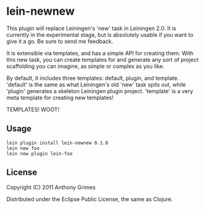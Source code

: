 # lein-newnew

This plugin will replace Leiningen's 'new' task in Leiningen 2.0. It is currently in the experimental stage, but is absolutely usable if you want to give it a go. Be sure to send me feedback.

It is extensible via templates, and has a simple API for creating them. With this new task, you can create templates for and generate any sort of project scaffolding you can imagine, as simple or complex as you like.

By default, it includes three templates: default, plugin, and template. 'default' is the same as what Leiningen's old 'new' task spits out, while 'plugin' generates a skeleton Leiningen plugin project. 'template' is a very meta template for creating new templates!

TEMPLATES! WOOT!

## Usage

    lein plugin install lein-newnew 0.1.0
    lein new foo
    lein new plugin lein-foo

## License

Copyright (C) 2011 Anthony Grimes

Distributed under the Eclipse Public License, the same as Clojure.
